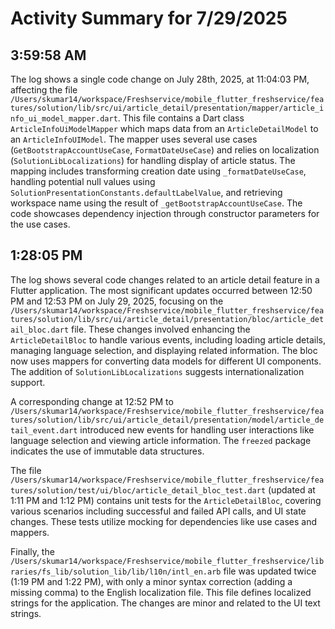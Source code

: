 # Activity Summary for 7/29/2025

## 3:59:58 AM
The log shows a single code change on July 28th, 2025, at 11:04:03 PM, affecting the file `/Users/skumar14/workspace/Freshservice/mobile_flutter_freshservice/features/solution/lib/src/ui/article_detail/presentation/mapper/article_info_ui_model_mapper.dart`.  This file contains a Dart class `ArticleInfoUiModelMapper` which maps data from an `ArticleDetailModel` to an `ArticleInfoUIModel`.  The mapper uses several use cases (`GetBootstrapAccountUseCase`, `FormatDateUseCase`) and relies on localization (`SolutionLibLocalizations`) for handling display of article status.  The mapping includes transforming creation date using `_formatDateUseCase`, handling potential null values using `SolutionPresentationConstants.defaultLabelValue`, and retrieving workspace name using the result of `_getBootstrapAccountUseCase`.  The code showcases dependency injection through constructor parameters for the use cases.


## 1:28:05 PM
The log shows several code changes related to an article detail feature in a Flutter application.  The most significant updates occurred between 12:50 PM and 12:53 PM on July 29, 2025, focusing on the `/Users/skumar14/workspace/Freshservice/mobile_flutter_freshservice/features/solution/lib/src/ui/article_detail/presentation/bloc/article_detail_bloc.dart` file. These changes involved enhancing the `ArticleDetailBloc` to handle various events, including loading article details, managing language selection, and displaying related information.  The bloc now uses mappers for converting data models for different UI components. The addition of `SolutionLibLocalizations` suggests internationalization support.

A corresponding change at 12:52 PM to `/Users/skumar14/workspace/Freshservice/mobile_flutter_freshservice/features/solution/lib/src/ui/article_detail/presentation/model/article_detail_event.dart` introduced new events for handling user interactions like language selection and viewing article information. The `freezed` package indicates the use of immutable data structures.

The file `/Users/skumar14/workspace/Freshservice/mobile_flutter_freshservice/features/solution/test/ui/bloc/article_detail_bloc_test.dart` (updated at 1:11 PM and 1:12 PM) contains unit tests for the `ArticleDetailBloc`, covering various scenarios including successful and failed API calls, and UI state changes.  These tests utilize mocking for dependencies like use cases and mappers.

Finally, the `/Users/skumar14/workspace/Freshservice/mobile_flutter_freshservice/libraries/fs_lib/solution_lib/lib/l10n/intl_en.arb` file was updated twice (1:19 PM and 1:22 PM),  with only a minor syntax correction (adding a missing comma) to the English localization file.  This file defines localized strings for the application.  The changes are minor and related to the UI text strings.
